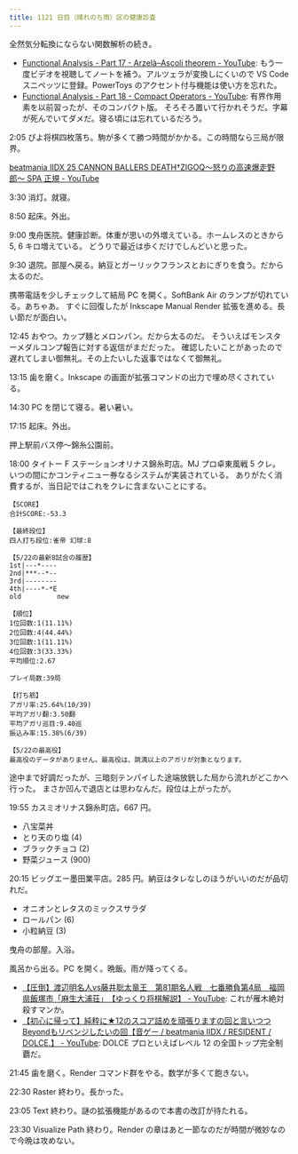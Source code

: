 ```yaml
---
title: 1121 日目（晴れのち雨）区の健康診査
---
```


全然気分転換にならない関数解析の続き。

* [Functional Analysis - Part 17 - Arzelà–Ascoli theorem - YouTube](https://www.youtube.com/watch?v=D9geJam3wOY&list=PLBh2i93oe2qsGKDOsuVVw-OCAfprrnGfr&index=17):
  もう一度ビデオを視聴してノートを補う。アルツェラが変換しにくいので
  VS Code スニペッツに登録。PowerToys のアクセント付与機能は使い方を忘れた。
* [Functional Analysis - Part 18 - Compact Operators - YouTube](https://www.youtube.com/watch?v=tiR9-u6K5EE&list=PLBh2i93oe2qsGKDOsuVVw-OCAfprrnGfr&index=18):
  有界作用素を以前習ったが、そのコンパクト版。
  そろそろ置いて行かれそうだ。字幕が死んでいてダメだ。寝る頃には忘れているだろう。

2:05 ぴよ将棋四枚落ち。駒が多くて勝つ時間がかかる。この時間なら三局が限界。

[beatmania IIDX 25 CANNON BALLERS DEATH†ZIGOQ〜怒りの高速爆走野郎〜 SPA 正規 - YouTube](https://www.youtube.com/watch?v=GRFXfqqaTXM)

3:30 消灯。就寝。

8:50 起床。外出。

9:00 曳舟医院。健康診断。体重が思いの外増えている。ホームレスのときから 5, 6 キロ増えている。
どうりで最近は歩くだけでしんどいと思った。

9:30 退院。部屋へ戻る。納豆とガーリックフランスとおにぎりを食う。だから太るのだ。

携帯電話を少しチェックして結局 PC を開く。SoftBank Air のランプが切れている。あちゃあ。
すぐに回復したが Inkscape Manual Render 拡張を進める。長い節だが面白い。

12:45 おやつ。カップ麺とメロンパン。だから太るのだ。
そういえばモンスターメダルコンプ報告に対する返信がまだだった。
確認したいことがあったので遅れてしまい御無礼。その上たいした返事ではなくて御無礼。

13:15 歯を磨く。Inkscape の画面が拡張コマンドの出力で埋め尽くされている。

14:30 PC を閉じて寝る。暑い暑い。

17:15 起床。外出。

押上駅前バス停～錦糸公園前。

18:00 タイトー F ステーションオリナス錦糸町店。MJ プロ卓東風戦 5 クレ。
いつの間にかコンティニュー券なるシステムが実装されている。
ありがたく消費するが、当日記ではこれをクレに含まないことにする。

```text
【SCORE】
合計SCORE:-53.3

【最終段位】
四人打ち段位:雀帝 幻球:8

【5/22の最新8試合の履歴】
1st|---*----
2nd|***--*--
3rd|--------
4th|----*-*E
old         new

【順位】
1位回数:1(11.11%)
2位回数:4(44.44%)
3位回数:1(11.11%)
4位回数:3(33.33%)
平均順位:2.67

プレイ局数:39局

【打ち筋】
アガリ率:25.64%(10/39)
平均アガリ翻:3.50翻
平均アガリ巡目:9.40巡
振込み率:15.38%(6/39)

【5/22の最高役】
最高役のデータがありません。最高役は、跳満以上のアガリが対象となります。
```

途中まで好調だったが、三暗刻テンパイした途端放銃した局から流れがどこかへ行った。
まさか凹んで退店とは思わなんだ。段位は上がったが。

19:55 カスミオリナス錦糸町店。667 円。

* 八宝菜丼
* とり天のり塩 (4)
* ブラックチョコ (2)
* 野菜ジュース (900)

20:15 ビッグエー墨田業平店。285 円。納豆はタレなしのほうがいいのだが品切れだ。

* オニオンとレタスのミックスサラダ
* ロールパン (6)
* 小粒納豆 (3)

曳舟の部屋。入浴。

風呂から出る。PC を開く。晩飯。雨が降ってくる。

* [【圧倒】渡辺明名人vs藤井聡太竜王　第81期名人戦　七番勝負第4局　福岡県飯塚市「麻生大浦荘」　【ゆっくり将棋解説】 - YouTube](https://www.youtube.com/watch?v=_ClEFvZLoOI):
  これが雁木絶対殺すマンか。
* [【初心に帰って】純粋に★12のスコア詰めを頑張りますの回と言いつつBeyondもリベンジしたいの回【音ゲー / beatmania IIDX / RESIDENT / DOLCE.】 - YouTube](https://www.youtube.com/watch?v=VkBGGCIAhTs):
  DOLCE プロといえばレベル 12 の全国トップ完全制覇だ。

21:45 歯を磨く。Render コマンド群をやる。数学が多くて飽きない。

22:30 Raster 終わり。長かった。

23:05 Text 終わり。謎の拡張機能があるので本書の改訂が待たれる。

23:30 Visualize Path 終わり。Render の章はあと一節なのだが時間が微妙なので今晩は攻めない。
